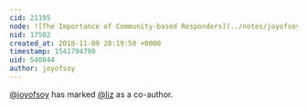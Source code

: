 ```yaml
---
cid: 21195
node: ![The Importance of Community-based Responders](../notes/joyofsoy/11-09-2018/the-importance-of-community-based-responders)
nid: 17502
created_at: 2018-11-09 20:19:50 +0000
timestamp: 1541794790
uid: 540844
author: joyofsoy
---
```


 [@joyofsoy](/profile/joyofsoy) has marked [@liz](/profile/liz) as a co-author. 